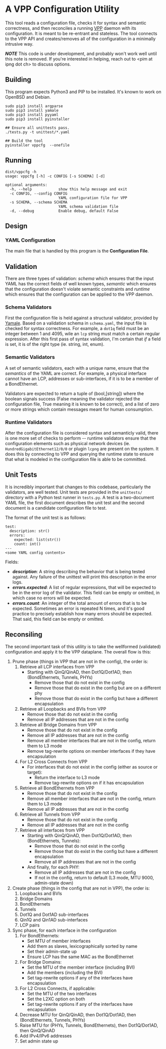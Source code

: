 # A VPP Configuration Utility

This tool reads a configuration file, checks it for syntax and semantic correctness, and then
reconciles a running [VPP](https://fd.io/) daemon with its configuration. It is meant to be
re-entrant and stateless. The tool connects to the VPP API and creates/removes all of the
configuration in a minimally intrusive way.

***NOTE*** This code is under development, and probably won't work well until this note is removed.
If you're interested in helping, reach out to &lt;pim at ipng dot ch&gt; to discuss options.

## Building

This program expects Python3 and PIP to be installed. It's known to work on OpenBSD and Debian.

```
sudo pip3 install argparse
sudo pip3 install yamale
sudo pip3 install pyyaml
sudo pip3 install pyinstaller

## Ensure all unittests pass.
./tests.py -t unittest/*.yaml

## Build the tool
pyinstaller vppcfg  --onefile
```

## Running

```
dist/vppcfg -h
usage: vppcfg [-h] -c CONFIG [-s SCHEMA] [-d]

optional arguments:
  -h, --help            show this help message and exit
  -c CONFIG, --config CONFIG
                        YAML configuration file for VPP
  -s SCHEMA, --schema SCHEMA
                        YAML schema validation file
  -d, --debug           Enable debug, default False
```

## Design

### YAML Configuration

The main file that is handled by this program is the **Configuration File**.

## Validation

There are three types of validation: _schema_ which ensures that the input YAML has the correct
fields of well known types, _semantic_ which ensures that the configuration doesn't violate
semantic constraints and _runtime_ which ensures that the configuration can be applied to the
VPP daemon.

### Schema Validators

First the configuration file is held against a structural validator, provided by [Yamale](https://github.com/23andMe/Yamale/).
Based on a validation schema in `schema.yaml`, the input file is checked for syntax correctness.
For example, a `dot1q` field must be an integer between 1 and 4095, wile an `lcp` string must
match a certain regular expression. After this first pass of syntax validation, I'm certain that
_if_ a field is set, it is of the right type (ie. string, int, enum). 

### Semantic Validators

A set of semantic validators, each with a unique name, ensure that the _semantics_ of the YAML
are correct. For example, a physical interface cannot have an LCP, addresses or sub-interfaces,
if it is to be a member of a BondEthernet.

Validators are expected to return a tuple of (bool,[string]) where the boolean signals success
(False meaning the validator rejected the configuration file, True meaning it is known to be
correct), and a list of zero or more strings which contain messages meant for human consumption.

### Runtime Validators

After the configuration file is considered syntax and semanticly valid, there is one more set of
checks to perform -- runtime validators ensure that the configuration elements such as physical
network devices (ie. `HundredGigabitEthernet12/0/0` or plugin `lcpng` are present on the system.
It does this by connecting to VPP and querying the runtime state to ensure that what is modeled
in the configuration file is able to be committed.

## Unit Tests

It is incredibly important that changes to this codebase, particularly the validators, are well
tested. Unit tests are provided in the `unittests/` directory with a Python test runner in
`tests.py`. A test is a two-document YAML file, the first document describes the unit test
and the second document is a candidate configuration file to test.

The format of the unit test is as follows:
```
test:
  description: str()
  errors:
    expected: list(str())
    count: int()
---
<some YAML config contents>
```

Fields:
*   ***description***: A string describing the behavior that is being tested against. Any failure
    of the unittest will print this description in the error logs.
*   ***errors.expected***: A list of regular expressions, that will be expected to be in the error
    log of the validator. This field can be empty or omitted, in which case no errors will be
    expected.
*   ***errors.count***: An integer of the total amount of errors that is to be expected. Sometimes
    an error is repeated N times, and it's good practice to precisely establish how many errors
    should be expected. That said, this field can be empty or omitted.

## Reconsiling

The second important task of this utility is to take the wellformed (validated) configuration and
apply it to the VPP dataplane. The overall flow is this:

1. Prune phase (things in VPP that are not in the config), the order is:
   1.  Retrieve all LCP interfaces from VPP
       *   Starting with QinQ/QinAD, then Dot1Q/Dot1AD, then (BondEthernets, Tunnels, PHYs)
           *   Remove those that do not exist in the config
           *   Remove those that do exist in the config but are on a different phy
           *   Remove those that do exist in the config but have a different encapsulation
   1.  Retrieve all Loopbacks and BVIs from VPP
       *   Remove those that do not exist in the config
       *   Remove all IP addresses that are not in the config
   1.  Retrieve all Bridge Domains from VPP
       *   Remove those that do not exist in the config
       *   Remove all IP addresses that are not in the config
       *   Remove all member interfaces that are not in the config, return them to L3 mode
       *   Remove tag-rewrite options on member interfaces if they have encapsulation
   1.  For L2 Cross Connects from VPP
       *   For interfaces that do not exist in the config (either as source or target):
           *   Return the interface to L3 mode
           *   Remove tag-rewrite options on if it has encapsulation
   1.  Retrieve all BondEthernets from VPP
       *   Remove those that do not exist in the config
       *   Remove all member interfaces that are not in the config, return them to L3 mode
       *   Remove all IP addresses that are not in the config
   1.  Retrieve all Tunnels from VPP
       *   Remove those that do not exist in the config
       *   Remove all IP addresses that are not in the config
   1.  Retrieve all interfaces from VPP
       *   Starting with QinQ/QinAD, then Dot1Q/Dot1AD, then (BondEthernets, Tunnels):
           *   Remove those that do not exist in the config
           *   Remove those that do exist in the config but have a different encapsulation
           *   Remove all IP addresses that are not in the config
       *  And finally, for each PHY:
           *   Remove all IP addresses that are not in the config
           *   If not in the config, return to default (L3 mode, MTU 9000, admin-state down)
1. Create phase (things in the config that are not in VPP), the order is:
   1.  Loopbacks and BVIs
   1.  Bridge Domains
   1.  BondEthernets
   1.  Tunnels
   1.  Dot1Q and Dot1AD sub-interfaces
   1.  Qin1Q and Qin1AD sub-interfaces
   1.  LCP pairs
1. Sync phase, for each interface in the configuration
   1.  For BondEthernets:
       *   Set MTU of member interfaces
       *   Add them as slaves, lexicographically sorted by name
       *   Set their admin-state up
       *   Ensure LCP has the same MAC as the BondEthernet
   1.  For Bridge Domains:
       *   Set the MTU of the member interface (including BVI)
       *   Add the members (including the BVI)
       *   Set tag-rewrite options if any of the interfaces have encapsulation
   1.  For L2 Cross Connects, if applicable:
       *   Set the MTU of the two interfaces
       *   Set the L2XC option on both
       *   Set tag-rewrite options if any of the interfaces have encapsulation
   1.  Decrease MTU for QinQ/QinAD, then Dot1Q/Dot1AD, then (BondEthernets, Tunnels, PHYs)
   1.  Raise MTU for (PHYs, Tunnels, BondEthernets), then Dot1Q/Dot1AD, then QinQ/QinAD
   1.  Add IPv4/IPv6 addresses
   1.  Set admin state up
